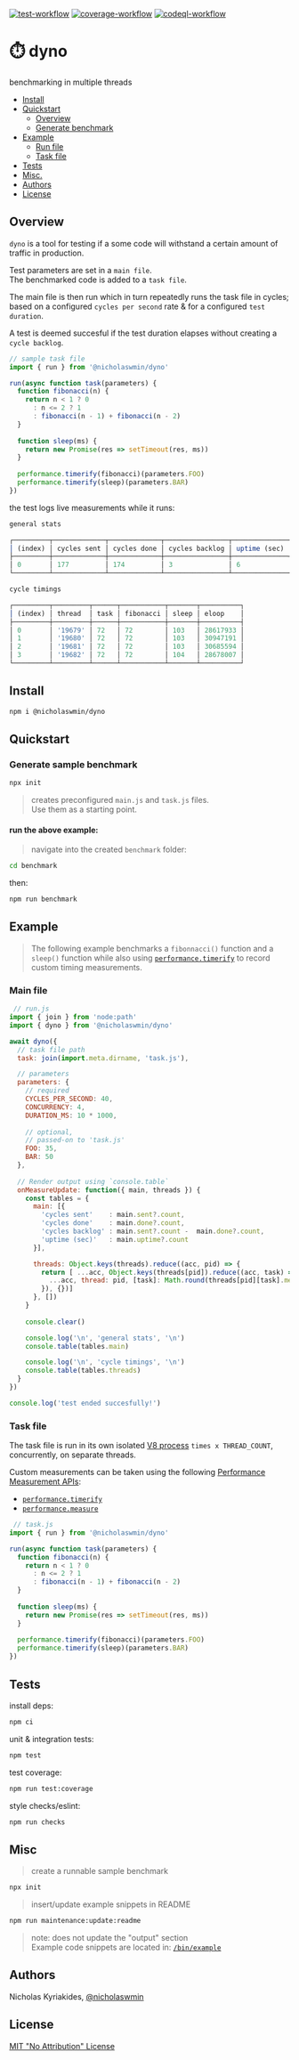 [![test-workflow][test-badge]][test-workflow] [![coverage-workflow][coverage-badge]][coverage-report] [![codeql-workflow][codeql-badge]][codeql-workflow]

# :stopwatch: dyno

benchmarking in multiple threads

* [Install](#install)
* [Quickstart](#quickstart)
  + [Overview](#overview)
  + [Generate benchmark](#generate-sample-benchmark)
* [Example](#example)
  + [Run file](#run-file)
  + [Task file](#task-file)
* [Tests](#tests)
* [Misc.](#misc)
* [Authors](#authors)
* [License](#license)

## Overview

`dyno` is a tool for testing if a some code will withstand a 
certain amount of traffic in production.

Test parameters are set in a `main file`.   
The benchmarked code is added to a `task file`.   

The main file is then run which in turn repeatedly runs 
the task file in cycles; based on a configured 
`cycles per second` rate & for a configured `test duration`.  

A test is deemed succesful if the test duration elapses 
without creating a `cycle backlog`.

```js
// sample task file
import { run } from '@nicholaswmin/dyno'

run(async function task(parameters) {
  function fibonacci(n) {
    return n < 1 ? 0
      : n <= 2 ? 1
      : fibonacci(n - 1) + fibonacci(n - 2)
  }
  
  function sleep(ms) {
    return new Promise(res => setTimeout(res, ms))
  }
  
  performance.timerify(fibonacci)(parameters.FOO)
  performance.timerify(sleep)(parameters.BAR)
})
```

the test logs live measurements while it runs:

```js
general stats 

┌─────────┬─────────────┬─────────────┬────────────────┬──────────────┐
│ (index) │ cycles sent │ cycles done │ cycles backlog │ uptime (sec) │
├─────────┼─────────────┼─────────────┼────────────────┼──────────────┤
│ 0       │ 177         │ 174         │ 3              │ 6            │
└─────────┴─────────────┴─────────────┴────────────────┴──────────────┘

cycle timings 

┌─────────┬─────────┬──────┬───────────┬───────┬──────────┐
│ (index) │ thread  │ task │ fibonacci │ sleep │ eloop    │
├─────────┼─────────┼──────┼───────────┼───────┼──────────┤
│ 0       │ '19679' │ 72   │ 72        │ 103   │ 28617933 │
│ 1       │ '19680' │ 72   │ 72        │ 103   │ 30947191 │
│ 2       │ '19681' │ 72   │ 72        │ 103   │ 30685594 │
│ 3       │ '19682' │ 72   │ 72        │ 104   │ 28678007 │
└─────────┴─────────┴──────┴───────────┴───────┴──────────┘
```

## Install

```bash
npm i @nicholaswmin/dyno
```

## Quickstart

### Generate sample benchmark

```bash 
npx init
```

> creates preconfigured `main.js` and `task.js` files.  
> Use them as a starting point.

#### run the above example:

> navigate into the created `benchmark` folder:

```bash
cd benchmark
```

then:

```bash
npm run benchmark
``` 

## Example

> The following example benchmarks a `fibonnacci()` function
> and a `sleep()` function while also using [`performance.timerify`][timerify] 
> to record custom timing measurements.

### Main file

```js
 // run.js
import { join } from 'node:path'
import { dyno } from '@nicholaswmin/dyno'

await dyno({
  // task file path
  task: join(import.meta.dirname, 'task.js'),

  // parameters
  parameters: {
    // required
    CYCLES_PER_SECOND: 40, 
    CONCURRENCY: 4, 
    DURATION_MS: 10 * 1000,
    
    // optional,
    // passed-on to 'task.js'
    FOO: 35,
    BAR: 50
  },
  
  // Render output using `console.table`
  onMeasureUpdate: function({ main, threads }) {    
    const tables = {
      main: [{ 
        'cycles sent'    : main.sent?.count, 
        'cycles done'    : main.done?.count,
        'cycles backlog' : main.sent?.count -  main.done?.count,
        'uptime (sec)'   : main.uptime?.count
      }],

      threads: Object.keys(threads).reduce((acc, pid) => {
        return [ ...acc, Object.keys(threads[pid]).reduce((acc, task) => ({
          ...acc, thread: pid, [task]: Math.round(threads[pid][task].mean)
        }), {})]
      }, [])
    }
    
    console.clear()

    console.log('\n', 'general stats', '\n')
    console.table(tables.main)

    console.log('\n', 'cycle timings', '\n')
    console.table(tables.threads)
  }
})

console.log('test ended succesfully!')
```

### Task file

The task file is run in its own isolated [V8 process][v8] 
`times x THREAD_COUNT`, concurrently, on separate threads.

Custom measurements can be taken using the following 
[Performance Measurement APIs][perf-api]:

- [`performance.timerify`][timerify]
- [`performance.measure`][measure]

```js
 // task.js
import { run } from '@nicholaswmin/dyno'

run(async function task(parameters) {
  function fibonacci(n) {
    return n < 1 ? 0
      : n <= 2 ? 1
      : fibonacci(n - 1) + fibonacci(n - 2)
  }
  
  function sleep(ms) {
    return new Promise(res => setTimeout(res, ms))
  }
  
  performance.timerify(fibonacci)(parameters.FOO)
  performance.timerify(sleep)(parameters.BAR)
})
```

## Tests

install deps:

```bash
npm ci
```

unit & integration tests:

```bash
npm test
```

test coverage:

```bash
npm run test:coverage
```

style checks/eslint:

```bash
npm run checks
```

## Misc

> create a runnable sample benchmark

```bash
npx init
```

> insert/update example snippets in README  

```bash
npm run maintenance:update:readme
```
> note: does not update the "output" section  
> Example code snippets are located in: [`/bin/example`](./bin/example)

## Authors

Nicholas Kyriakides, [@nicholaswmin][nicholaswmin]

## License

[MIT "No Attribution" License][license]

<!--- Badges -->

[test-badge]: https://github.com/nicholaswmin/dyno/actions/workflows/test.yml/badge.svg
[test-workflow]: https://github.com/nicholaswmin/dyno/actions/workflows/test:unit.yml

[coverage-badge]: https://coveralls.io/repos/github/nicholaswmin/dyno/badge.svg?branch=main
[coverage-report]: https://coveralls.io/github/nicholaswmin/dyno?branch=main

[codeql-badge]: https://github.com/nicholaswmin/dyno/actions/workflows/codeql.yml/badge.svg
[codeql-workflow]: https://github.com/nicholaswmin/dyno/actions/workflows/codeql.yml

<!--- Content -->

[perf-api]: https://nodejs.org/api/perf_hooks.html#performance-measurement-apis
[timerify]: https://nodejs.org/api/perf_hooks.html#performancetimerifyfn-options
[measure]: https://nodejs.org/api/perf_hooks.html#class-performancemeasure
[fib]: https://en.wikipedia.org/wiki/Fibonacci_sequence
[v8]: https://v8.dev/

<!--- Basic -->

[nicholaswmin]: https://github.com/nicholaswmin
[license]: ./LICENSE
